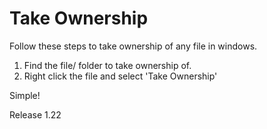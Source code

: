 # Take Ownership

Follow these steps to take ownership of any file in windows. 

1. Find the file/ folder to take ownership of.
2. Right click the file and select 'Take Ownership'

Simple! 

Release 1.22
